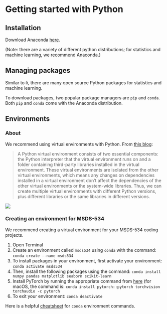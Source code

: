 # Getting started with Python

## Installation

Download Anaconda [here](https://www.anaconda.com/download).

(Note: there are a variety of different python distributions; for statistics and machine learning, we recommend Anaconda.)

## Managing packages

Similar to `R`, there are many open source Python packages for statistics and machine learning.

To download packages, two popular package managers are `pip` and `conda`.  Both `pip` and `conda` come with the Anaconda distribution. 

## Environments

### About

We recommend using virtual environments with Python. From [this blog](https://www.dataquest.io/blog/a-complete-guide-to-python-virtual-environments/):

> A Python virtual environment consists of two essential components: the Python interpreter that the virtual environment runs on and a folder containing third-party libraries installed in the virtual environment. These virtual environments are isolated from the other virtual environments, which means any changes on dependencies installed in a virtual environment don’t affect the dependencies of the other virtual environments or the system-wide libraries. Thus, we can create multiple virtual environments with different Python versions, plus different libraries or the same libraries in different versions.

![](https://www.dataquest.io/wp-content/uploads/2022/01/python-virtual-envs1.webp)

### Creating an environment for MSDS-534

We recommend creating a virtual environment for your MSDS-534 coding projects.

1. Open Terminal
2. Create an environment called `msds534` using `conda` with the command:
   ```conda create --name msds534```
3. To install packages in your environment, first activate your environment:
   ```conda activate msds534```
4. Then, install the following packages using the command:
   ```conda install numpy pandas matplotlib seaborn scikit-learn```
5. Install PyTorch by running the appropriate command from [here](https://pytorch.org) (for macOS, the command is: `conda install pytorch::pytorch torchvision torchaudio -c pytorch`
6. To exit your environment:
   ```conda deactivate```

Here is a helpful [cheatsheet](https://conda.io/projects/conda/en/latest/user-guide/tasks/manage-environments.html) for `conda` environment commands.

